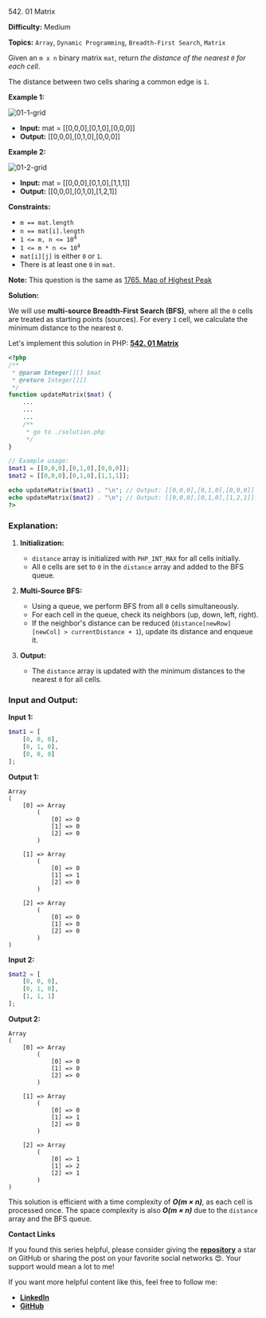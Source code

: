 542\. 01 Matrix

**Difficulty:** Medium

**Topics:** `Array`, `Dynamic Programming`, `Breadth-First Search`, `Matrix`

Given an `m x n` binary matrix `mat`, return _the distance of the nearest `0` for each cell_.

The distance between two cells sharing a common edge is `1`.

**Example 1:**

![01-1-grid](https://assets.leetcode.com/uploads/2021/04/24/01-1-grid.jpg)

- **Input:** mat = [[0,0,0],[0,1,0],[0,0,0]]
- **Output:** [[0,0,0],[0,1,0],[0,0,0]]

**Example 2:**

![01-2-grid](https://assets.leetcode.com/uploads/2021/04/24/01-2-grid.jpg)

- **Input:** mat = [[0,0,0],[0,1,0],[1,1,1]]
- **Output:** [[0,0,0],[0,1,0],[1,2,1]]



**Constraints:**

- `m == mat.length`
- `n == mat[i].length`
- <code>1 <= m, n <= 10<sup>4</sup></code>
- <code>1 <= m * n <= 10<sup>4</sup></code>
- `mat[i][j]` is either `0` or `1`.
- There is at least one `0` in `mat`.

**Note:** This question is the same as [1765. Map of Highest Peak](https://github.com/mah-shamim/leet-code-in-php/tree/main/algorithms/001765-map-of-highest-peak)


**Solution:**

We will use **multi-source Breadth-First Search (BFS)**, where all the `0` cells are treated as starting points (sources). For every `1` cell, we calculate the minimum distance to the nearest `0`.

Let's implement this solution in PHP: **[542\. 01 Matrix](https://github.com/mah-shamim/leet-code-in-php/tree/main/algorithms/000542-01-matrix/solution.php)**

```php
<?php
/**
 * @param Integer[][] $mat
 * @return Integer[][]
 */
function updateMatrix($mat) {
    ...
    ...
    ...
    /**
     * go to ./solution.php
     */
}

// Example usage:
$mat1 = [[0,0,0],[0,1,0],[0,0,0]];
$mat2 = [[0,0,0],[0,1,0],[1,1,1]];

echo updateMatrix($mat1) . "\n"; // Output: [[0,0,0],[0,1,0],[0,0,0]]
echo updateMatrix($mat2) . "\n"; // Output: [[0,0,0],[0,1,0],[1,2,1]]
?>
```

### Explanation:

1. **Initialization:**
   - `distance` array is initialized with `PHP_INT_MAX` for all cells initially.
   - All `0` cells are set to `0` in the `distance` array and added to the BFS queue.

2. **Multi-Source BFS:**
   - Using a queue, we perform BFS from all `0` cells simultaneously.
   - For each cell in the queue, check its neighbors (up, down, left, right).
   - If the neighbor's distance can be reduced (`distance[newRow][newCol] > currentDistance + 1`), update its distance and enqueue it.

3. **Output:**
   - The `distance` array is updated with the minimum distances to the nearest `0` for all cells.

### Input and Output:

**Input 1:**
```php
$mat1 = [
    [0, 0, 0],
    [0, 1, 0],
    [0, 0, 0]
];
```

**Output 1:**
```
Array
(
    [0] => Array
        (
            [0] => 0
            [1] => 0
            [2] => 0
        )

    [1] => Array
        (
            [0] => 0
            [1] => 1
            [2] => 0
        )

    [2] => Array
        (
            [0] => 0
            [1] => 0
            [2] => 0
        )
)
```

**Input 2:**
```php
$mat2 = [
    [0, 0, 0],
    [0, 1, 0],
    [1, 1, 1]
];
```

**Output 2:**
```
Array
(
    [0] => Array
        (
            [0] => 0
            [1] => 0
            [2] => 0
        )

    [1] => Array
        (
            [0] => 0
            [1] => 1
            [2] => 0
        )

    [2] => Array
        (
            [0] => 1
            [1] => 2
            [2] => 1
        )
)
```

This solution is efficient with a time complexity of _**O(m × n)**_, as each cell is processed once. The space complexity is also _**O(m × n)**_ due to the `distance` array and the BFS queue.

**Contact Links**

If you found this series helpful, please consider giving the **[repository](https://github.com/mah-shamim/leet-code-in-php)** a star on GitHub or sharing the post on your favorite social networks 😍. Your support would mean a lot to me!

If you want more helpful content like this, feel free to follow me:

- **[LinkedIn](https://www.linkedin.com/in/arifulhaque/)**
- **[GitHub](https://github.com/mah-shamim)**